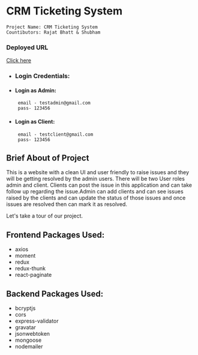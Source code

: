 # CRM Ticketing System

```
Project Name: CRM Ticketing System
Countibutors: Rajat Bhatt & Shubham
```

### Deployed URL

[Click here](https://crm-ticketing-system.netlify.app/)

- ### Login Credentials: 

- #### Login as Admin: 
       email - testadmin@gmail.com
       pass- 123456
- #### Login as Client: 
       email - testclient@gmail.com
       pass- 123456

 


## Brief About of Project
This is a website with a clean UI and user friendly to raise issues and they will be getting resolved by the admin users. There will be two User roles admin and client. Clients can post the issue in this application and can take follow up regarding the issue.Admin can add clients and can see issues raised by the clients and can update the status of those issues and once issues are resolved then can mark it as resolved.

Let's take a tour of our project.

## Frontend Packages Used:

- axios 
- moment 
- redux 
- redux-thunk
- react-paginate 

## Backend Packages Used:

- bcryptjs
- cors
- express-validator
- gravatar
- jsonwebtoken
- mongoose
- nodemailer
